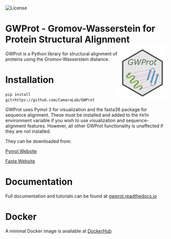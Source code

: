 ![License](https://img.shields.io/github/license/CamaraLab/GWProt)

# GWProt - Gromov-Wasserstein for Protein Structural Alignment <a href='https://github.com/CamaraLab/GWProt'><img src="docs/GWProt_logo.png" align="right" width="30%"/></a>

GWProt is a Python library for structural alignment of proteins using the Gromov-Wasserstein distance.

Installation
=======================================

``pip install git+https://github.com/CamaraLab/GWProt``

GWProt uses Pymol 3 for visualization and the fasta36 package for sequence alignment.
These must be installed and added to the ``PATH`` environment variable if you wish to use visualization and sequence-alignment features. However, all other GWProt functionality is unaffected if they are not installed.

They can be downloaded from:

[Pymol Website](https://pymol.org/)

[Fasta Website](https://fasta.bioch.virginia.edu/fasta_www2/fasta_down.shtml)

Documentation
=======================================

Full documentation and tutorials can be found at [gwprot.readthedocs.io](https://gwprot.readthedocs.io/)

Docker
=================================

A minimal Docker image is available at [DockerHub](https://hub.docker.com/repository/docker/camaralaboratory/gwprot/general)
